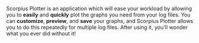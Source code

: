Scorpius Plotter is an application which will ease your workload by allowing you to **easily** and **quickly** plot the graphs you need from your log files.  You can **customize**, **preview**, and **save** your graphs, and Scorpius Plotter allows you to do this repeatedly for multiple log files.  After using it, you'll wonder what you ever did without it!

